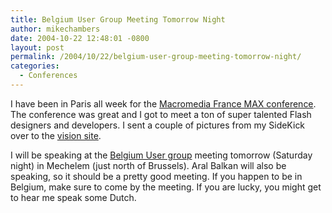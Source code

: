 ```yaml
---
title: Belgium User Group Meeting Tomorrow Night
author: mikechambers
date: 2004-10-22 12:48:01 -0800
layout: post
permalink: /2004/10/22/belgium-user-group-meeting-tomorrow-night/
categories:
  - Conferences
---
```



I have been in Paris all week for the [Macromedia France MAX conference][1]. The conference was great and I got to meet a ton of super talented Flash designers and developers. I sent a couple of pictures from my SideKick over to the [vision site][2].

I will be speaking at the [Belgium User group][3] meeting tomorrow (Saturday night) in Mechelem (just north of Brussels). Aral Balkan will also be speaking, so it should be a pretty good meeting. If you happen to be in Belgium, make sure to come by the meeting. If you are lucky, you might get to hear me speak some Dutch.

 [1]: http://www.macromedia.com/fr/events/max
 [2]: http://www.markme.com/vision/
 [3]: http://www.mmug.be/